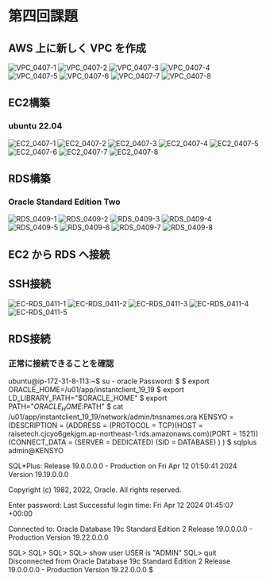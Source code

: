 # 第四回課題

## AWS 上に新しく VPC を作成
![VPC_0407-1](https://github.com/tatsuyaaose/KENSYO_REPO/assets/25246044/e2d868a1-65ad-4fb6-8cee-ccd96a737361)
![VPC_0407-2](https://github.com/tatsuyaaose/KENSYO_REPO/assets/25246044/5a2df290-f897-4cb5-a4f1-9efd8aaf086b)
![VPC_0407-3](https://github.com/tatsuyaaose/KENSYO_REPO/assets/25246044/2331e394-e2c3-4152-8667-fdb20e6ba8b9)
![VPC_0407-4](https://github.com/tatsuyaaose/KENSYO_REPO/assets/25246044/86d33bdc-9d39-4365-9c29-db80f1742d6c)
![VPC_0407-5](https://github.com/tatsuyaaose/KENSYO_REPO/assets/25246044/01aa1e52-29b7-4f0e-aeb2-1072d146cdd0)
![VPC_0407-6](https://github.com/tatsuyaaose/KENSYO_REPO/assets/25246044/14ec1185-bbfd-488e-a52a-273649610721)
![VPC_0407-7](https://github.com/tatsuyaaose/KENSYO_REPO/assets/25246044/73e023cf-5332-40dc-811d-a1101b1f5e29)
![VPC_0407-8](https://github.com/tatsuyaaose/KENSYO_REPO/assets/25246044/99fde907-9eb5-462f-9f0f-10989b9abc23)

## EC2構築
### ubuntu 22.04
![EC2_0407-1](https://github.com/tatsuyaaose/KENSYO_REPO/assets/25246044/9e8f088d-6467-425c-874c-2b580605d738)
![EC2_0407-2](https://github.com/tatsuyaaose/KENSYO_REPO/assets/25246044/fb09dd88-6de3-4f67-9d9a-728728f40fd3)
![EC2_0407-3](https://github.com/tatsuyaaose/KENSYO_REPO/assets/25246044/875509c2-01b2-4e03-ba3c-145428beb4c1)
![EC2_0407-4](https://github.com/tatsuyaaose/KENSYO_REPO/assets/25246044/377371ad-1e68-4bc9-a35f-179bbaadf61e)
![EC2_0407-5](https://github.com/tatsuyaaose/KENSYO_REPO/assets/25246044/27bc00df-e427-4f40-9f89-ef2379ccfa5a)
![EC2_0407-6](https://github.com/tatsuyaaose/KENSYO_REPO/assets/25246044/54da3438-3a0b-4c5f-b81c-14dda5cc413a)
![EC2_0407-7](https://github.com/tatsuyaaose/KENSYO_REPO/assets/25246044/7bd48b96-9b33-4a74-b210-adcac6ec24cd)
![EC2_0407-8](https://github.com/tatsuyaaose/KENSYO_REPO/assets/25246044/d66956c2-8a97-4635-8cfe-61c59492ef19)

## RDS構築
### Oracle Standard Edition Two
![RDS_0409-1](https://github.com/tatsuyaaose/KENSYO_REPO/assets/25246044/75aab544-8901-49f1-8b25-417d1c6d09ba)
![RDS_0409-2](https://github.com/tatsuyaaose/KENSYO_REPO/assets/25246044/70857cab-5e2f-418a-9d36-3b3461bb9b13)
![RDS_0409-3](https://github.com/tatsuyaaose/KENSYO_REPO/assets/25246044/60f5b45a-149a-49e0-b0fc-7fb9ebd93d3d)
![RDS_0409-4](https://github.com/tatsuyaaose/KENSYO_REPO/assets/25246044/4b89838b-c527-4025-bcd8-402929d36124)
![RDS_0409-5](https://github.com/tatsuyaaose/KENSYO_REPO/assets/25246044/5b38ba8a-341e-47f5-ac9c-f331d7d3629f)
![RDS_0409-6](https://github.com/tatsuyaaose/KENSYO_REPO/assets/25246044/0c7d2630-aa3f-47c3-9fc4-f1646c44c857)
![RDS_0409-7](https://github.com/tatsuyaaose/KENSYO_REPO/assets/25246044/132fe14b-5cb8-48c6-9dda-8617927d27cc)
![RDS_0409-8](https://github.com/tatsuyaaose/KENSYO_REPO/assets/25246044/4597801d-0ed8-43f1-8212-e20a407f7361)

## EC2 から RDS へ接続
## SSH接続
![EC-RDS_0411-1](https://github.com/tatsuyaaose/KENSYO_REPO/assets/25246044/d372aab0-641d-4e4c-8c8d-b2fc87ca451a)
![EC-RDS_0411-2](https://github.com/tatsuyaaose/KENSYO_REPO/assets/25246044/d1e7f125-acc2-47c5-886d-005e62480743)
![EC-RDS_0411-3](https://github.com/tatsuyaaose/KENSYO_REPO/assets/25246044/cccad8ef-79d1-4d2f-b5fc-ce10f98154aa)
![EC-RDS_0411-4](https://github.com/tatsuyaaose/KENSYO_REPO/assets/25246044/c86985b7-b544-480b-82b4-028ea0f88595)
![EC-RDS_0411-5](https://github.com/tatsuyaaose/KENSYO_REPO/assets/25246044/9e6a108c-1577-495f-969f-54a2de50b8ee)

## RDS接続
### 正常に接続できることを確認
ubuntu@ip-172-31-8-113:~$ su - oracle
Password:
$
$ export ORACLE_HOME=/u01/app/instantclient_19_19
$ export LD_LIBRARY_PATH="$ORACLE_HOME"
$ export PATH="$ORACLE_HOME:$PATH"
$ cat /u01/app/instantclient_19_19/network/admin/tnsnames.ora
KENSYO =
  (DESCRIPTION =
    (ADDRESS = (PROTOCOL = TCP)(HOST = raisetech.cjcyo6gekjgm.ap-northeast-1.rds.amazonaws.com)(PORT = 1521))
    (CONNECT_DATA =
      (SERVER = DEDICATED)
      (SID = DATABASE)
    )
  )
$ sqlplus admin@KENSYO

SQL*Plus: Release 19.0.0.0.0 - Production on Fri Apr 12 01:50:41 2024
Version 19.19.0.0.0

Copyright (c) 1982, 2022, Oracle.  All rights reserved.

Enter password:
Last Successful login time: Fri Apr 12 2024 01:45:07 +00:00

Connected to:
Oracle Database 19c Standard Edition 2 Release 19.0.0.0.0 - Production
Version 19.22.0.0.0

SQL>
SQL>
SQL>
SQL> show user
USER is "ADMIN"
SQL> quit
Disconnected from Oracle Database 19c Standard Edition 2 Release 19.0.0.0.0 - Production
Version 19.22.0.0.0
$
